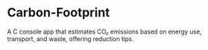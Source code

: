 # Carbon-Footprint
A C console app that estimates CO₂ emissions based on energy use, transport, and waste, offering reduction tips.
